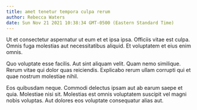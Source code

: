 ```yaml
---
title: amet tenetur tempora culpa rerum
author: Rebecca Waters
date: Sun Nov 21 2021 10:38:34 GMT-0500 (Eastern Standard Time)
---
```

Ut et consectetur aspernatur ut eum et et ipsa ipsa. Officiis vitae est culpa. Omnis fuga molestias aut necessitatibus aliquid. Et voluptatem et eius enim omnis.

 Quo voluptate esse facilis. Aut sint aliquam velit. Quam nemo similique. Rerum vitae qui dolor quas reiciendis. Explicabo rerum ullam corrupti qui et quae nostrum molestiae nihil.

 Eos quibusdam neque. Commodi delectus ipsam aut ab earum saepe et quia. Molestiae nisi sit. Molestias est omnis voluptatem suscipit vel magni nobis voluptas. Aut dolores eos voluptate consequatur alias aut.